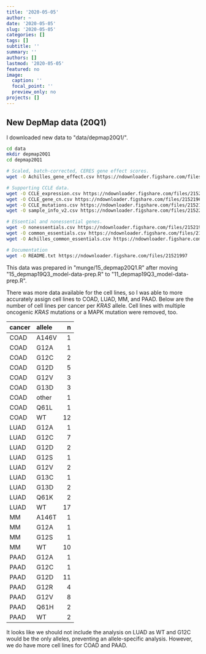 ```yaml
---
title: '2020-05-05'
author: ~
date: '2020-05-05'
slug: '2020-05-05'
categories: []
tags: []
subtitle: ''
summary: ''
authors: []
lastmod: '2020-05-05'
featured: no
image:
  caption: ''
  focal_point: ''
  preview_only: no
projects: []
---
```


## New DepMap data (20Q1)

I downloaded new data to "data/depmap20Q1/".

```bash
cd data
mkdir depmap20Q1
cd depmap20Q1

# Scaled, batch-corrected, CERES gene effect scores.
wget -O Achilles_gene_effect.csv https://ndownloader.figshare.com/files/21521910

# Supporting CCLE data.
wget -O CCLE_expression.csv https://ndownloader.figshare.com/files/21521940
wget -O CCLE_gene_cn.csv https://ndownloader.figshare.com/files/21521964
wget -O CCLE_mutations.csv https://ndownloader.figshare.com/files/21521967
wget -O sample_info_v2.csv https://ndownloader.figshare.com/files/21522000

# ESsential and nonessential genes.
wget -O nonessentials.csv https://ndownloader.figshare.com/files/21521994
wget -O common_essentials.csv https://ndownloader.figshare.com/files/21521991
wget -O Achilles_common_essentials.csv https://ndownloader.figshare.com/files/21521865

# Documentation
wget -O README.txt https://ndownloader.figshare.com/files/21521997
```

This data was prepared in "munge/15_depmap20Q1.R" after moving "15_depmap19Q3_model-data-prep.R" to "11_depmap19Q3_model-data-prep.R".

There was more data available for the cell lines, so I was able to more accurately assign cell lines to COAD, LUAD, MM, and PAAD.
Below are the number of cell lines per cancer per *KRAS* allele.
Cell lines with multiple oncogenic *KRAS* mutations or a MAPK mutation were removed, too.

|cancer |allele |  n|
|:------|:------|--:|
|COAD   |A146V  |  1|
|COAD   |G12A   |  1|
|COAD   |G12C   |  2|
|COAD   |G12D   |  5|
|COAD   |G12V   |  3|
|COAD   |G13D   |  3|
|COAD   |other  |  1|
|COAD   |Q61L   |  1|
|COAD   |WT     | 12|
|LUAD   |G12A   |  1|
|LUAD   |G12C   |  7|
|LUAD   |G12D   |  2|
|LUAD   |G12S   |  1|
|LUAD   |G12V   |  2|
|LUAD   |G13C   |  1|
|LUAD   |G13D   |  2|
|LUAD   |Q61K   |  2|
|LUAD   |WT     | 17|
|MM     |A146T  |  1|
|MM     |G12A   |  1|
|MM     |G12S   |  1|
|MM     |WT     | 10|
|PAAD   |G12A   |  1|
|PAAD   |G12C   |  1|
|PAAD   |G12D   | 11|
|PAAD   |G12R   |  4|
|PAAD   |G12V   |  8|
|PAAD   |Q61H   |  2|
|PAAD   |WT     |  2|

It looks like we should not include the analysis on LUAD as WT and G12C would be the only alleles, preventing an allele-specific analysis.
However, we do have more cell lines for COAD and PAAD.
